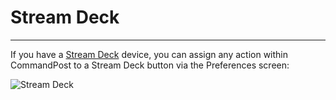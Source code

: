 # Stream Deck
---

If you have a [Stream Deck](https://www.elgato.com/en/gaming/stream-deck) device, you can assign any action within CommandPost to a Stream Deck button via the Preferences screen:

![Stream Deck](../../images/streamdeck.png)